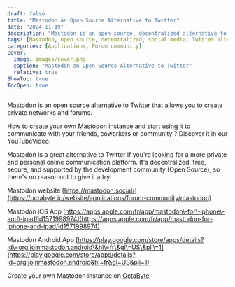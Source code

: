 ```yaml
---
draft: false
title: "Mastodon an Open Source Alternative to Twitter"
date: "2024-11-19"
description: "Mastodon is an open-source, decentralized alternative to Twitter for creating private networks and forums. Learn how to set up your Mastodon instance to communicate with your community in a secure and personal way."
tags: [Mastodon, open source, decentralized, social media, Twitter alternative, private communication, forums, community, secure platform, OctaByte]
categories: [Applications, Forum community]
cover:
  image: images/cover.png
  caption: "Mastodon an Open Source Alternative to Twitter"
  relative: true
ShowToc: true
TocOpen: true
---
```



Mastodon is an open source alternative to Twitter that allows you to create private networks and forums. 

How to create your own Mastodon instance and start using it to communicate with your friends, coworkers or community ? Discover it in our YouTubeVideo.

Mastodon is a great alternative to Twitter if you're looking for a more private and personal online communication platform. It's decentralized, free, secure, and supported by the development community (Open Source), so there's no reason not to give it a try! 

Mastodon website [https://mastodon.social/](https://octabyte.io/website/applications/forum-community/mastodon) 

Mastodon iOS App [https://apps.apple.com/fr/app/mastodon\-for\-iphone\-and\-ipad/id1571998974](https://apps.apple.com/fr/app/mastodon-for-iphone-and-ipad/id1571998974) 

Mastodon Android App [https://play.google.com/store/apps/details?id\=org.joinmastodon.android\&hl\=fr\&gl\=US\&pli\=1](https://play.google.com/store/apps/details?id=org.joinmastodon.android&hl=fr&gl=US&pli=1) 

Create your own Mastodon instance on [OctaByte](https://octabyte.io/start-trial/?service=Mastodon)



